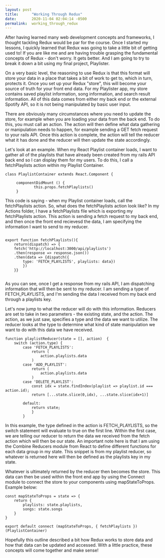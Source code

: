 ```yaml
---
layout: post
title:      "Working Through Redux"
date:       2020-11-04 02:04:14 -0500
permalink:  working_through_redux
---
```



After having learned many web development concepts and frameworks, I thought tackling Redux would be par for the course. Once I started my lessons, I quickly learned that Redux was going to take a little bit of getting used to! If you are like me and are having trouble grasping the fundamental concepts of Redux - don't worry. It gets better. And I am going to try to break it down a bit using my final project, Playlister.

On a very basic level, the reasoning to use Redux is that this format will store your data in a place that takes a bit of work to get to, which in turn, protects it. Once you set up your Redux "store", this will become your source of truth for your front end data. For my Playlister app, my store contains saved playlist information, song information, and search result information. All of this data comes from either my back end or the external Spotify API, so it is not being manipulated by basic user input. 

There are obviously many circumstances where you need to update the store, for example when you are loading your data from the back end. To do this, you must call an action. The action will then define what data gathering or manipulation needs to happen, for example sending a GET fetch request to your rails API. Once this action is complete, the action will tell the reducer what it has done and the reducer will then update the state accordingly.

Let's look at an example. When my React Playlist container loads, I want to gather all of the playlists that have already been created from my rails API back end so I can display them for my users. To do this, I call a fetchPlaylists action within my Playlist Container.

```
class PlaylistContainer extends React.Component {

     componentDidMount () {
             this.props.fetchPlaylists()
     } 
```

This code is saying - when my Playlist container loads, call the fetchPlaylists action. So, what does the fetchPlaylists action look like? In my Actions folder, I have a fetchPlaylists file which is exporting my fetchPlaylists action. This action is sending a fetch request to my back end, and then once the front end recievesd the data, I am specifying the information I want to send to my reducer. 
```

export function fetchPlaylists(){
    return(dispatch) => {
    fetch('http://localhost:3000/api/playlists')
    .then(response => response.json())
    .then(data => {dispatch({
        type: 'FETCH_PLAYLISTS', playlists: data})
        })
    }}
    
```


As you can see, once I get a response from my rails API, I am dispatching information that will then be sent to my reducer. I am sending a type of FETCH_PLAYLISTS, and I'm sending the data I received from my back end through a playlists key. 

Let's now jump to what the reducer will do with this information. Reducers are set to take in two parameters - the existing state, and the action. The action, as we just saw, specifies a type and the data we want to utilize. The reducer looks at the type to determine what kind of state manipulation we want to do with this data we have received. 

```
function playlistReducer(state = [], action)  {
    switch (action.type) {
        case 'FETCH_PLAYLISTS':
            return (
                action.playlists.data
            )
        case 'ADD_PLAYLIST':
            return (
                action.playlists.data
            )
        case 'DELETE_PLAYLIST':
            const idx = state.findIndex(playlist => playlist.id === action.id);
            return [...state.slice(0,idx), ...state.slice(idx+1)]  
        
        default:
            return state;
            }
        }
```

In this example, the type defined in the action is FETCH_PLAYLISTS, so the switch statement will evaluate to true on the first line. Within the first case, we are telling our reducer to return the data we received from the fetch action which will then be our state. An important note here is that I am using the Combine Reducers module from React to define different functions for each data group in my state. This snippet is from my playlist reducer, so whatever is returned here will then be defined as the playlists key in my state. 

Whatever is ultimately returned by the reducer then becomes the store. This data can then be used within the front end app by using the Connect module to connect the store to your components using mapStateToProps. Example below:

```
const mapStateToProps = state => {
    return {
        playlists: state.playlists,
        songs: state.songs
    }
}

export default connect (mapStateToProps, { fetchPlaylists })(PlaylistContainer)
```

Hopefully this outline described a bit how Redux works to store data and how that data can be updated and accessed. With a little practice, these concepts will come together and make sense!

